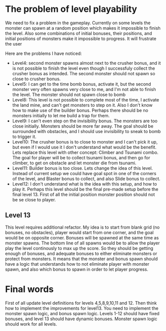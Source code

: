 # The problem of level playability

We need to fix a problem in the gameplay. Currently on some levels the monster can spawn at a random position which makes it impossible to finish the level. Also some combinations of initial bonuses, their positions, and initial positions of monsters make it impossible to progress. It will frustrate the user

Here are the problems I have noticed:

- Level4: second monster spawns almost next to the crusher bonus, and it is not possible to finish the level even though I successfuly collect the crusher bonus as intended. The second monster should not spawn so close to crusher bonus.
- Level5: I can get to the time bomb bonus, activate it, but the second monster very often spawns very close to me, and I'm not able to finish the level. The monster should not spawn close to bomb
- Level8: This level is not possible to complete most of the time, I activate the land mine, and can't get monsters to step on it. Also I don't know how to make use of the builder bonus. Perhaps there should be no monsters initially to let me build a trap for them.
- Level9: I can't even step on the invisibility bonus. The monsters are too close initially. Monsters should be more far away. The goal should be surrounded with obstacles, and I should use invisibility to sneak to bomb to trigger it.
- Level10: The crusher bonus is to close to monster and I can't pick it up, but even if I would use it I don't understand what would be the benefit. Lets replace this level with other concept: Climber and Tsunami combo. The goal for player will be to collect tsunami bonus, and then go for climber, to get on obstacle and let monster die from tsunami.
- Level11: Builder bonus is too close. Lets change the idea of this level. Instead of current setup we could have goal spot in one of the corners of the level, and Blaster bonus to collect, and also Slide bonus to collect.
- Level12: I don't understand what is the idea with this setup, and how to play it. Perhaps this level should be the final pre-made setup before the final level 13. First of all the initial position monster position should not be se close to player.

## Level 13

This level requires additional refactor. My idea is to start from blank grid (no bonuses, no obstacles), player would start from one corner, and the goal would be on opposite corner. Bonuses will be spawned at the same time as monster spawns. The bottom line of all spawns would be to allow the player play the level continously to max up the score. So they should be getting enough of bonuses, and adequate bonuses to either eliminate monsters or protect from monsters. It means that the monster and bonus spawn should have a logic that understands how to not eliminate player with monster spawn, and also which bonus to spawn in order to let player progress.

# Final words

First of all update level definitions for levels 4,5,8,9,10,11 and 12. Then think how to implement the improvements for level13. You need to implement the monster spawn logic, and bonus spawn logic. Levels 1-12 should have fixed bonuses, and level 13 should have dynamic bonuses. Monster spawn logic should work for all levels.
